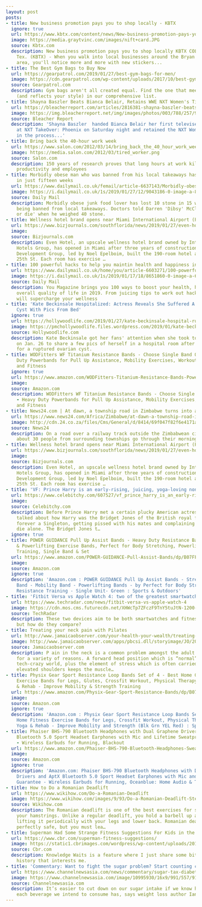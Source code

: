```yaml
---
layout: post
posts:
- title: New business promotion pays you to shop locally - KBTX
  ignore: true
  url: https://www.kbtx.com/content/news/New-business-promotion-pays-you-to-shop-locally-504869541.html
  image: https://media.graytvinc.com/images/nift+card.JPG
  source: Kbtx.com
  description: New business promotion pays you to shop locally KBTX COLLEGE STATION,
    Tex. (KBTX) - When you walk into local businesses around the Bryan College Station
    area, you'll notice more and more with new stickers...
- title: The Best Gym Bags to Buy Now
  url: https://gearpatrol.com/2019/01/27/best-gym-bags-for-men/
  image: https://cdn.gearpatrol.com/wp-content/uploads/2017/10/best-gym-bags-2017-gear-patrol-feature.jpg
  source: Gearpatrol.com
  description: Gym bags aren't all created equal. Find the one that meets your needs
    (and reflects your style) in our comprehensive list.
- title: Shayna Baszler Beats Bianca Belair, Retains WWE NXT Women's Title at TakeOver
  url: https://bleacherreport.com/articles/2816381-shayna-baszler-beats-bianca-belair-retains-wwe-nxt-womens-title-at-takeover
  image: https://img.bleacherreport.net/img/images/photos/003/788/257/92ccea3e1ae12181a18a667ffc2f8604_crop_exact.jpg?w=1200&h=1200&q=75
  source: Bleacher Report
  description: 'Shayna Baszler  handed Bianca Belair her first televised NXT loss
    at NXT TakeOver: Phoenix on Saturday night and retained the NXT Women''s Championship
    in the process...'
- title: Bring back the 40-hour work week
  url: https://www.salon.com/2012/03/14/bring_back_the_40_hour_work_week/
  image: https://media.salon.com/2012/03/tired_worker.png
  source: Salon.com
  description: 150 years of research proves that long hours at work kill profits,
    productivity and employees
- title: Morbidly obese man who was banned from his local takeaways has lost TEN stone
    in just fifteen weeks
  url: https://www.dailymail.co.uk/femail/article-6637143/Morbidly-obese-man-banned-local-takeaways-lost-TEN-stone-just-fifteen-weeks.html
  image: https://i.dailymail.co.uk/1s/2019/01/27/12/9043186-0-image-a-85_1548593780491.jpg
  source: Daily Mail
  description: Morbidly obese junk food lover has lost 10 stone in 15 weeks after
    being banned from local takeaways. Doctors told Darren 'Dibsy' McClintock 'diet
    or die' when he weighed 40 stone.
- title: Wellness hotel brand opens near Miami International Airport (Photos)
  url: https://www.bizjournals.com/southflorida/news/2019/01/27/even-hotel-opens-in-miami.html?ana=RSS&s=article_search&utm_source=feedburner&utm_medium=feed&utm_campaign=Feed%3A+bizj_southflorida+%28South+Florida+Business+Journal%29
  image: 
  source: Bizjournals.com
  description: Even Hotel, an upscale wellness hotel brand owned by Intercontinental
    Hotels Group, has opened in Miami after three years of construction. Epelboim
    Development Group, led by Noel Epelboim, built the 190-room hotel at 3499 N.W.
    25th St. Each room has exercise …
- title: 100 powerful hacks to help you maintin health and happiness in the new year
  url: https://www.dailymail.co.uk/home/you/article-6603271/100-powerful-hacks-help-maintin-health-happiness-new-year.html
  image: https://i.dailymail.co.uk/1s/2019/01/17/18/8651860-0-image-a-61_1547748111830.jpg
  source: Daily Mail
  description: You Magazine brings you 100 ways to boost your health, happiness and
    overall quality of life in 2019. From juicing tips to work out hacks, these tips
    will supercharge your wellness
- title: 'Kate Beckinsale Hospitalized: Actress Reveals She Suffered A Ruptured Ovarian
    Cyst With Pics From Bed'
  ignore: true
  url: https://hollywoodlife.com/2019/01/27/kate-beckinsale-hospital-ruptured-ovarian-cyst-pics-photos/
  image: https://pmchollywoodlife.files.wordpress.com/2019/01/kate-beckinsale-hospitalized-actress-reveals-she-suffered-a-ruptured-ovarian-cyst-with-instagram-selfie-from-her-bed-ftr.jpg
  source: Hollywoodlife.com
  description: Kate Beckinsale got her fans' attention when she took to Instagram
    on Jan. 26 to share a few pics of herself in a hospital room after she was treated
    for a ruptured ovarian cyst.
- title: WODFitters WF Titanium Resistance Bands - Choose Single Band OR Set - Heavy
    Duty Powerbands for Pull Up Assistance, Mobility Exercises, Workout, Exercise
    and Fitness
  ignore: true
  url: https://www.amazon.com/WODFitters-Titanium-Resistance-Bands-Powerbands/dp/B073SV5LDG
  image: 
  source: Amazon.com
  description: WODFitters WF Titanium Resistance Bands - Choose Single Band OR Set
    - Heavy Duty Powerbands for Pull Up Assistance, Mobility Exercises, Workout, Exercise
    and Fitness
- title: News24.com | At dawn, a township road in Zimbabwe turns into a fitness club
  url: https://www.news24.com/Africa/Zimbabwe/at-dawn-a-township-road-in-zimbabwe-turns-into-a-fitness-club-20190127
  image: http://cdn.24.co.za/files/Cms/General/d/8414/69f047f82f6e4171a5071490ffe15a08.jpg
  source: News24
  description: On a road over a railway track outside the Zimbabwean city of Bulawayo,
    about 30 people from surrounding townships go through their morning exercise routines.
- title: Wellness hotel brand opens near Miami International Airport (Photos)
  url: https://www.bizjournals.com/southflorida/news/2019/01/27/even-hotel-opens-in-miami.html?ana=RSS&s=article_search&utm_source=feedburner&utm_medium=feed&utm_campaign=Feed%3A+bizj_national+%28Bizjournals+National+Feed%29
  image: 
  source: Bizjournals.com
  description: Even Hotel, an upscale wellness hotel brand owned by Intercontinental
    Hotels Group, has opened in Miami after three years of construction. Epelboim
    Development Group, led by Noel Epelboim, built the 190-room hotel at 3499 N.W.
    25th St. Each room has exercise …
- title: 'VF: Prince Harry is an early-rising, juicing, yoga-loving non-smoker now'
  url: https://www.celebitchy.com/607527/vf_prince_harry_is_an_early-rising_juicing_yoga-loving_non-smoker_now/
  image: 
  source: Celebitchy.com
  description: Before Prince Harry met a certain plucky American actress, I often
    talked about how Harry was the Bridget Jones of the British royal family. He was
    forever a Singleton, getting pissed with his mates and complaining that he would
    die alone. The Bridget Jones t…
  ignore: true
- title: POWER GUIDANCE Pull Up Assist Bands - Heavy Duty Resistance Band, Mobility
    & Powerlifting Exercise Bands, Perfect for Body Stretching, Powerlifting, Resistance
    Training, Single Band & Set
  url: https://www.amazon.com/POWER-GUIDANCE-Pull-Assist-Bands/dp/B07FF6D3QV
  image: 
  source: Amazon.com
  ignore: true
  description: 'Amazon.com : POWER GUIDANCE Pull Up Assist Bands - Stretch Resistance
    Band - Mobility Band - Powerlifting Bands - by Perfect for Body Stretching, Powerlifting,
    Resistance Training - Single Unit- Green : Sports & Outdoors'
- title: 'Fitbit Versa vs Apple Watch 4: two of the greatest smartwatches clash'
  url: https://www.techradar.com/news/fitbit-versa-vs-apple-watch-4
  image: https://cdn.mos.cms.futurecdn.net/XHWcTp7ZFczF9TnY5tuJtN-1200-80.jpg
  source: TechRadar
  description: These two devices aim to be both smartwatches and fitness trackers,
    but how do they compare?
- title: Treating your neck pain with Pilates
  url: http://www.jamaicaobserver.com/your-health-your-wealth/treating-your-neck-pain-with-pilates_155543?profile=1470
  image: http://www.jamaicaobserver.com/apps/pbcsi.dll/storyimage/JO/20190127/ARTICLE/301279919/AR/0/AR-301279919.jpg
  source: Jamaicaobserver.com
  description: P ain in the neck is a common problem amongst the adult population
    for a variety of reasons. A forward head position which is “normal” in today's
    tech-crazy world, plus the element of stress which is often carried around in
    elevated shoulders keeps the muscle…
- title: Physix Gear Sport Resistance Loop Bands Set of 4 - Best Home Gym Fitness
    Exercise Bands for Legs, Glutes, Crossfit Workout, Physical Therapy Pilates Yoga
    & Rehab - Improve Mobility & Strength Training
  url: https://www.amazon.com/Physix-Gear-Sport-Resistance-Bands/dp/B076DS9QT9
  image: 
  source: Amazon.com
  ignore: true
  description: 'Amazon.com : Physix Gear Sport Resistance Loop Bands Set 4 - Best
    Home Fitness Exercise Bands for Legs, Crossfit Workout, Physical Therapy, Pilates,
    Yoga & Rehab - Improve Mobility and Strength (Blk Grn YEL Red) : Sports & Outdoors'
- title: Phaiser BHS-790 Bluetooth Headphones with Dual Graphene Drivers and AptX
    Bluetooth 5.0 Sport Headset Earphones with Mic and Lifetime Sweatproof Guarantee
    - Wireless Earbuds for Running, Blackout
  url: https://www.amazon.com/Phaiser-BHS-790-Bluetooth-Headphones-Sweatproof/dp/B07J6MZR8V
  image: 
  source: Amazon.com
  ignore: true
  description: 'Amazon.com: Phaiser BHS-790 Bluetooth Headphones with Dual Graphene
    Drivers and AptX Bluetooth 5.0 Sport Headset Earphones with Mic and Lifetime Sweatproof
    Guarantee - Wireless Earbuds for Running, Oceanblue: Home Audio & Theater'
- title: How to Do a Romanian Deadlift
  url: https://www.wikihow.com/Do-a-Romanian-Deadlift
  image: https://www.wikihow.com/images/9/93/Do-a-Romanian-Deadlift-Step-10.jpg
  source: Wikihow.com
  description: The Romanian deadlift is one of the best exercises for strengthening
    your hamstrings. Unlike a regular deadlift, you hold a barbell up at all times,
    lifting it periodically with your legs and lower back. Romanian deadlifts are
    perfectly safe, but you must lea…
- title: Superman Had Some Strange Fitness Suggestions For Kids in the 1930s
  url: https://www.cbr.com/superman-fitness-suggestions/
  image: https://static1.cbrimages.com/wordpress/wp-content/uploads/2019/01/superman-lessons-kids-display.jpg
  source: Cbr.com
  description: Knowledge Waits is a feature where I just share some bit of comic book
    history that interests me.
- title: 'Commentary: Want to fight the sugar problem? Start counting calories'
  url: https://www.channelnewsasia.com/news/commentary/sugar-tax-diabetes-sweetened-drinks-start-counting-calories-11160658
  image: https://www.channelnewsasia.com/image/10995930/16x9/991/557/9127567d3c3c4d6dd18ade69cbc8882c/WY/file-photo-of-sweet-drinks.jpg
  source: Channelnewsasia.com
  description: It’s easier to cut down on our sugar intake if we know how many calories
    each beverage we intend to consume has, says weight loss author Ian Tan.
---
```


